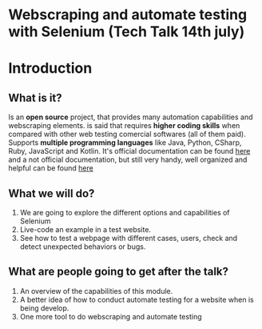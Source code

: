 # Webscraping and automate testing with Selenium (Tech Talk 14th july)

# Introduction

## What is it?

Is an **open source** project, that provides many automation capabilities and webscraping elements. is said that requires **higher coding skills** when compared with other web testing comercial softwares (all of them paid). Supports **multiple programming languages** like Java, Python, CSharp, Ruby, JavaScript and Kotlin. It's official documentation can be found [here](https://www.selenium.dev/documentation/) and a not official documentation, but still very handy, well organized and helpful can be found [here](https://selenium-python.readthedocs.io/index.html)

## What we will do?
1. We are going to explore the different options and capabilities of Selenium 
2. Live-code an example in a test website. 
3. See how to test a webpage with different cases, users, check and detect unexpected behaviors or bugs. 

## What are people going to get after the talk?
1. An overview of the capabilities of this module. 
2. A better idea of how to conduct automate testing for a website when is being develop.
3. One more tool to do webscraping and automate testing
